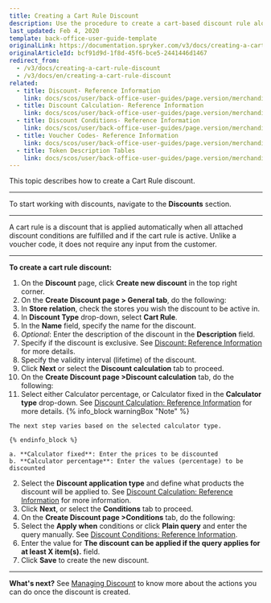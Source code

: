```yaml
---
title: Creating a Cart Rule Discount
description: Use the procedure to create a cart-based discount rule along with its conditions in the Back Office.
last_updated: Feb 4, 2020
template: back-office-user-guide-template
originalLink: https://documentation.spryker.com/v3/docs/creating-a-cart-rule-discount
originalArticleId: bcf91d9d-1f8d-45f6-bce5-2441446d1467
redirect_from:
  - /v3/docs/creating-a-cart-rule-discount
  - /v3/docs/en/creating-a-cart-rule-discount
related:
  - title: Discount- Reference Information
    link: docs/scos/user/back-office-user-guides/page.version/merchandising/discount/references/discount-reference-information.html
  - title: Discount Calculation- Reference Information
    link: docs/scos/user/back-office-user-guides/page.version/merchandising/discount/references/discount-calculation-reference-information.html
  - title: Discount Conditions- Reference Information
    link: docs/scos/user/back-office-user-guides/page.version/merchandising/discount/references/discount-conditions-reference-information.html
  - title: Voucher Codes- Reference Information
    link: docs/scos/user/back-office-user-guides/page.version/merchandising/discount/references/voucher-codes-reference-information.html
  - title: Token Description Tables
    link: docs/scos/user/back-office-user-guides/page.version/merchandising/discount/references/token-description-tables.html
---
```


This topic describes how to create a Cart Rule discount.
***

To start working with discounts, navigate to the **Discounts** section.
***

A cart rule is a discount that is applied automatically when all attached discount conditions are fulfilled and if the cart rule is active. Unlike a voucher code, it does not require any input from the customer.
***

**To create a cart rule discount:**
1. On the **Discount** page, click **Create new discount** in the top right corner.
2. On the **Create Discount page > General tab**, do the following:
  1. In **Store relation**, check the stores you wish the discount to be active in.
  2. In **Discount Type** drop-down, select **Cart Rule**.
  3. In the **Name** field, specify the name for the discount.
  4. _Optional_: Enter the description of the discount in the **Description** field.
  5. Specify if the discount is exclusive. See [Discount: Reference Information](/docs/scos/user/back-office-user-guides/{{page.version}}/merchandising/discount/references/discount-reference-information.html) for more details.
  6. Specify the validity interval (lifetime) of the discount.
3. Click **Next** or select the **Discount calculation** tab to proceed.
4. On the **Create Discount page >Discount calculation** tab, do the following:
  1.  Select either Calculator percentage, or Calculator fixed in the **Calculator type** drop-down. See [Discount Calculation: Reference Information](/docs/scos/user/back-office-user-guides/{{page.version}}/merchandising/discount/references/discount-calculation-reference-information.html) for more details.
    {% info_block warningBox "Note" %}

    The next step varies based on the selected calculator type.

    {% endinfo_block %}

    a. **Calculator fixed**: Enter the prices to be discounted
    b. **Calculator percentage**: Enter the values (percentage) to be discounted
    
  2. Select the **Discount application type** and define what products the discount will be applied to. See [Discount Calculation: Reference Information](/docs/scos/user/back-office-user-guides/{{page.version}}/merchandising/discount/references/discount-calculation-reference-information.html) for more information.
5. Click **Next**, or select the **Conditions** tab to proceed.
6. On the **Create Discount page >Conditions** tab, do the following:
  1. Select the **Apply when** conditions or click **Plain query** and enter the  query manually. See [Discount Conditions: Reference Information](/docs/scos/user/back-office-user-guides/{{page.version}}/merchandising/discount/references/discount-conditions-reference-information.html).
  2. Enter the value for **The discount can be applied if the query applies for at least X item(s).** field.
7. Click **Save** to create the new discount. 
***

**What's next?**
See [Managing Discount](/docs/scos/user/back-office-user-guides/{{page.version}}/merchandising/discount/managing-discounts.html) to know more about the actions you can do once the discount is created.
